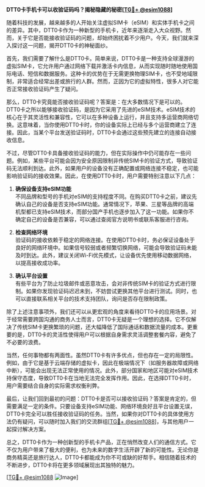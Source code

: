 **DTT0卡手机卡可以收验证码吗？揭秘隐藏的秘密[[TG💪+ @esim1088](https://t.me/s/esim1088)]**

随着科技的发展，越来越多的人开始关注虚拟SIM卡（eSIM）和实体手机卡之间的差异。其中，DTT0卡作为一种新型的手机卡，近年来逐渐走入大众视野。然而，关于它是否能接收验证码的问题，却始终困扰着不少用户。今天，我们就来深入探讨这一问题，揭开DTT0卡的神秘面纱。

首先，我们需要了解什么是DTT0卡。简单来说，DTT0卡是一种支持全球漫游的虚拟SIM卡，它允许用户通过网络下载并激活卡内信息，从而实现随时随地使用国际电话、短信和数据服务。这种卡的优势在于无需更换物理SIM卡，也不受地域限制，非常适合经常出差或旅行的人群。然而，正因为它的虚拟特性，很多人对它能否正常接收验证码产生了疑问。

那么，DTT0卡究竟能否接收验证码呢？答案是：在大多数情况下是可以的。DTT0卡之所以能够接收验证码，是因为它采用了先进的eSIM技术。eSIM技术的核心在于其灵活性和兼容性，它可以在多种设备上运行，并且支持多运营商网络切换。这意味着，当你使用DTT0卡时，你的设备实际上已经与多个运营商建立了连接。因此，当某个平台发送验证码时，DTT0卡会通过这些预先建立的连接自动接收信息。

不过，尽管DTT0卡具备接收验证码的能力，但在实际操作中仍可能存在一些问题。例如，某些平台可能会因为安全原因限制非传统SIM卡的验证方式，导致验证码无法顺利到达。此外，如果用户的设备没有正确配置或网络连接不稳定，也可能影响验证码的接收效果。因此，在使用DTT0卡时，用户需要特别注意以下几点：

1. **确保设备支持eSIM功能**  
   不同品牌和型号的手机对eSIM的支持程度不同。在购买DTT0卡之前，建议先确认自己的设备是否支持eSIM功能。通常情况下，苹果、三星等品牌的高端机型都已支持eSIM技术，而部分国产手机也逐步加入了这一功能。如果你不确定自己的设备是否兼容，可以通过查阅官方说明书或联系客服进行咨询。

2. **检查网络环境**  
   验证码的接收依赖于稳定的网络连接。在使用DTT0卡时，务必保证设备处于良好的网络环境中。如果信号较弱或者频繁切换网络，可能会导致验证码未能及时到达。此外，建议关闭Wi-Fi优先模式，让设备优先使用移动数据网络，以提高接收成功率。

3. **确认平台设置**  
   有些平台为了防止垃圾邮件或恶意攻击，会对非传统SIM卡的验证方式进行限制。如果你发现验证码迟迟未到，不妨尝试更换其他平台进行测试。同时，也可以直接联系相关平台的技术支持团队，询问是否存在限制政策。

除了上述注意事项外，我们还可以从更宏观的角度来看待DTT0卡的应用场景。对于经常需要跨国沟通的商务人士而言，DTT0卡无疑是一个理想的选择。它不仅解决了传统SIM卡更换繁琐的问题，还大幅降低了国际通话和数据流量的成本。更重要的是，DTT0卡的灵活性使得用户可以根据自身需求灵活调整套餐内容，避免了不必要的浪费。

当然，任何事物都有两面性。虽然DTT0卡有许多优点，但也存在一定的局限性。例如，由于它是基于云端存储的虚拟卡，因此在极端情况下（如服务器故障或网络中断），可能会出现无法正常使用的情况。此外，部分国家和地区可能对eSIM技术持保守态度，导致DTT0卡在当地无法完全发挥作用。因此，在选择DTT0卡时，用户需要结合自身的实际需求权衡利弊。

最后，让我们回到最初的问题：DTT0卡是否可以接收验证码？答案是肯定的，但需要满足一定的条件。只要设备支持eSIM功能、网络环境良好且平台设置无误，DTT0卡完全可以胜任接收验证码的任务。当然，如果你对DTT0卡的具体使用方法仍有疑问，可以随时加入我们的交流群组[[TG💪+ @esim1088](https://t.me/s/esim1088)]，与其他用户一起探讨解决方案。

总之，DTT0卡作为一种创新型的手机卡产品，正在悄然改变人们的通信方式。它不仅为用户带来了极大的便利，也为未来的数字生活开辟了新的可能性。无论你是商务精英还是旅行达人，DTT0卡都能成为你不可或缺的好帮手。相信随着技术的不断进步，DTT0卡将在更多领域展现出其独特的魅力。

[[TG💪+ @esim1088](https://t.me/s/esim1088) ![Image](https://i.postimg.cc/4NQfJmqS/Snipaste-2025-05-13-00-14-12.png)]